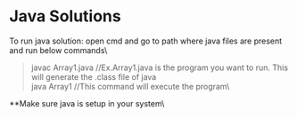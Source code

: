 Java Solutions
================
To run java solution: open cmd and go to path where java files are present and run below commands\
> javac Array1.java      	//Ex.Array1.java is the program you want to run. This will generate the .class file of java\
> java Array1			//This command will execute the program\

**Make sure java is setup in your system\
